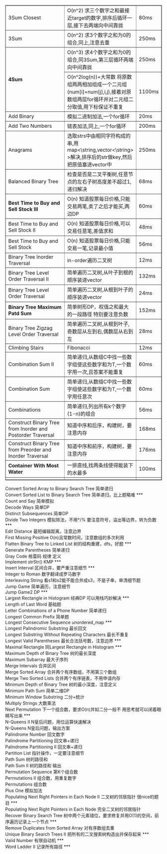 
<table border="1">
<tr>
<td width = "300">3Sum Closest</td>		
<td>O(n^2) 求三个数字之和最接近target的数字,排序后循环一层,接下去两端向中间靠拢</td>
<td>80ms</td>
</tr>
<tr>
<td>3Sum</td>				
<td>O(n^2) 求3个数字之和为0的组合,同上,注意去重</td> 
<td>250ms</td>
</tr>
<tr>
<td rowspan="2"><b>4Sum</b></td>
<td>O(n^3) 求4个数字之和为0的组合,同3Sum,第三层循环两端向中间靠拢</td>
<td>250ms</td>
</tr>
<tr>
<td>O(n^2log(n))+大常数 将原数组两两相加组成一个二元组(num[i]+num[j],i,j),接着对原数组两层for循环并对二元组二分取值,用下标保证不重复</td>
<td>1100ms</td>
</tr>
<tr>
<td>Add Binary</td>
<td>模拟二进制加法,一个for循环</td>
<td>20ms</td>
</tr>
<tr>
<td>Add Two Numbers</td>
<td>链表加法,同上,一个for循环</td>
<td>200ms</td>
</tr>
<tr>
<td>Anagrams</td>
<td>选取strs中由相同字符构成的串,用map<\string,vector<\string> >解决,排序后的str做key,然后把原值塞进vector中</td>
<td>250ms</td>
</tr>
<tr>
<td>Balanced Binary Tree</td>
<td>检查是否是二叉平衡树,任意节点的左右子树高度差不超过1,递归解决</td>
<td>68ms</td>
</tr>
<tr>
<td><b>Best Time to Buy and Sell Stock III</b></td>
<td>O(n) 知道股票每日价格,只能交易两笔,卖了之后才能买,两边DP</td>
<td>60ms</td>
</tr>
<tr>
<td>Best Time to Buy and Sell Stock II</td>
<td>O(n) 知道股票每日价格,可以交易任意笔,差值求和</td>
<td>48ms</td>
</tr>
<tr>
<td>Best Time to Buy and Sell Stock </td>
<td>O(n) 知道股票每日价格,只能交易一笔,记录最小值</td>
<td>56ms</td>
</tr>
<tr>
<td>Binary Tree Inorder Traversal</td>
<td>in-order遍历二叉树</td>
<td>12ms</td>
</tr>
<tr>
<td>Binary Tree Level Order Traversal II</td>
<td>简单遍历二叉树,从叶子到根的顺序装进vector</td>
<td>132ms</td>
</tr>
<tr>
<td>Binary Tree Level Order Traversal</td>
<td>简单遍历二叉树,从根到叶子的顺序装进vector</td>
<td>24ms</td>
</tr>
<tr>
<td><b>Binary Tree Maximum Patd Sum</b></td>
<td>简单树形DP，权值之和最大的一段路径	特别要注意负数</td>
<td>152ms</td>
</tr>
<tr>
<td>Binary Tree Zigzag Level Order Traversal</td>
<td>简单遍历二叉树,从根到叶子,奇数层从左到右,偶数层从右到左</td>
<td>28ms</td>
</tr>
<tr>
<td>Climbing Stairs</td>
<td>Fibonacci</td>
<td>12ms</td>
</tr>
<tr>
<td>Combination Sum II</td>
<td>简单递归,从数组C中找一些数字组使这些数字和为T,一个数字用一次,且答案不能重复</td>
<td>60ms</td>
</tr>
<tr>
<td>Combination Sum</td>
<td>简单递归,从数组C中找一些数字组使这些数字和为T,一个数字用任意次</td>
<td>60ms</td>
</tr>
<tr>
<td>Combinations</td>
<td>简单递归,列出所有k个数字(1-n)的组合</td>
<td>56ms</td>
</tr>
<tr>
<td>Construct Binary Tree from Inorder and Postorder Traversal</td>
<td>知道中序和后序，构建树，要注意内存</td>
<td>168ms</td>
</tr>
<tr>
<td>Construct Binary Tree from Preorder and Inorder Traversal</td>
<td>知道中序和前序，构建树，要注意内存</td>
<td>176ms</td>
</tr>
<tr>
<td><b>Container With Most Water</b></td>
<td>一排直线,找两条线使得能装下的水最多</td>
<td>100ms</td>
</tr>

<tr>
<td></td>
<td></td>
<td></td>
</tr>
</table>
	 
Convert Sorted Array to Binary Search Tree	简单递归  
Convert Sorted List to Binary Search Tree	简单递归，比上题略难	***  
Count and Say			简单模拟  
Decode Ways			简单DP	  
Distinct Subsequences		简单DP  
Divide Two Integers		模拟除法，不用*/% 要注意符号，溢出等边界，转为负数	***  
Edit Distance			最短编辑距离，注意边界  
First Missing Positive		O(n)且常数时间，注意数组的多次利用  
Flatten Binary Tree to Linked List	树的结构重建，dfs，好题	***  
Generate Parentheses		简单递归  
Gray Code			格雷码 规律 定义  
Implement strStr()		KMP				***   
Insert Interval			区间合并，要严重注意细节	***  
Integer to Roman		数字翻译成罗马数字  
Interleaving String		看s1和s2能不能合并成s3，不是子串，审清细节题  
Jump Game			简单遍历，注意细节  
Jump Game2			DP				***  
Largest Rectangle in Histogram	经典DP	可以用栈巧妙解决	***   
Length of Last Word		基础题  
Letter Combinations of a Phone Number	简单递归  
Longest Common Prefix		简单题  
Longest Consecutive Sequence	unordered_map			***  
Longest Palindromic Substring	最长回文  
Longest Substring Without Repeating Characters	最长不重复  
Longest Valid Parentheses	最长合法括号数，注意边界	***  
Maximal Rectangle		同Largest Rectangle in Histogram ***  
Maximum Depth of Binary Tree	树的最长深度  
Maximum Subarray		最大子序列  
Merge Intervals			合并区间  
Merge Sorted Array		合并两个有序数组，不用第三个数组  
Merge Two Sorted Lists		合并两个有序链表，不用申请内存  
Minimum Depth of Binary Tree	树的最小深度，注意定义  
Minimum Path Sum		简单二维DP  
Minimum Window Substring	二分+统计  
Multiply Strings		大数乘法  
Next Permutation		下一个组合数，要求O(n)并如二分一般不	用思考就可以闭着眼睛写出来 ***  
N-Queens II			N皇后问题，用位运算快速解决  
N-Queens			N皇后问题，输出方案  
Palindrome Number		回文数字  
Palindrome Partitioning		回文串+递归  
Palindrome Partitioning II	回文串+递归  
Partition List			指针操作，一定要注意细节  
Path Sum			树的路径和  
Path Sum II			树的路径和 输出  
Permutation Sequence		第K个组合数  
Permutations II			组合数，用重复数字  
Permutations			组合数  
Plus One			模拟加法  
Populating Next Right Pointers in Each Node II	二叉树的邻居指针 很nice的题目			***  
Populating Next Right Pointers in Each Node	完全二叉树的邻居指针  
Recover Binary Search Tree		树中两个元素错位，要求修复并用O(1)的空间，前序遍历记录上一个节点 ***  
Remove Duplicates from Sorted Array	对有序数组去重  
Unique Binary Search Trees II		把所有的二叉搜索树构造出并保存起来	 ***  
Valid Number				有限自动机				 ***  
Word Ladder II				记录所有路径				 ***  